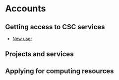 # Accounts

## Getting access to CSC services

* [New user](articles/creating-a-new-user-account.md)

## Projects and services

## Applying for computing resources
